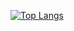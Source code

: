 [![Top Langs](https://github-readme-stats.vercel.app/api/top-langs/?username=tuyoleni&layout=compact&theme=vision-friendly-dark&bg_color=00000000&hide_border=true)](https://github.com/anuraghazra/github-readme-stats)
